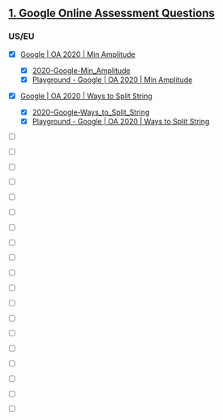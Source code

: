 ## [1. Google Online Assessment Questions](https://leetcode.com/discuss/interview-question/352460/Google-Online-Assessment-Questions)

### US/EU
- [x] [Google | OA 2020 | Min Amplitude](https://leetcode.com/discuss/interview-question/553399/)      
    - [x] [2020-Google-Min_Amplitude](2020-Google-Min_Amplitude.md)
    - [x] [Playground - Google | OA 2020 | Min Amplitude](https://leetcode.com/playground/FGZCGYpL)  
- [x] [Google | OA 2020 | Ways to Split String](https://leetcode.com/discuss/interview-question/553399/)  
    - [x] [2020-Google-Ways_to_Split_String](2020-Google-Ways_to_Split_String.md)  
    - [x] [Playground - Google | OA 2020 | Ways to Split String](https://leetcode.com/playground/S2DxgRHn)
- [ ] []()      
- [ ] []()      
- [ ] []()      
- [ ] []()      
- [ ] []()      
- [ ] []()      
- [ ] []()      
- [ ] []()      
- [ ] []()      
- [ ] []()      
- [ ] []()      
- [ ] []()      
- [ ] []()      
- [ ] []()      
- [ ] []()      
- [ ] []()      
- [ ] []()      
- [ ] []()      
- [ ] []()      



